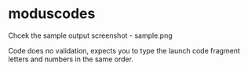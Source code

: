 # moduscodes 

Chcek the sample output screenshot - sample.png

Code does no validation, expects you to type the launch code fragment letters and numbers in the same order.
